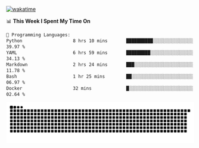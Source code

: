 [![wakatime](https://wakatime.com/badge/user/384f91c6-4eee-411f-8f3b-1b691f58a544.svg)](https://wakatime.com/@384f91c6-4eee-411f-8f3b-1b691f58a544)

<!--START_SECTION:waka-->
📊 **This Week I Spent My Time On** 

```text
💬 Programming Languages: 
Python                   8 hrs 10 mins       ██████████░░░░░░░░░░░░░░░   39.97 % 
YAML                     6 hrs 59 mins       █████████░░░░░░░░░░░░░░░░   34.13 % 
Markdown                 2 hrs 24 mins       ███░░░░░░░░░░░░░░░░░░░░░░   11.78 % 
Bash                     1 hr 25 mins        ██░░░░░░░░░░░░░░░░░░░░░░░   06.97 % 
Docker                   32 mins             █░░░░░░░░░░░░░░░░░░░░░░░░   02.64 % 
```


<!--END_SECTION:waka-->

<picture>
  <source media="(prefers-color-scheme: dark)" srcset="https://raw.githubusercontent.com/fuwx295/fuwx295/output/github-contribution-grid-snake-dark.svg">
  <source media="(prefers-color-scheme: light)" srcset="https://raw.githubusercontent.com/fuwx295/fuwx295/output/github-contribution-grid-snake.svg">
  <img alt="github contribution grid snake animation" src="https://raw.githubusercontent.com/fuwx295/fuwx295/output/github-contribution-grid-snake.svg">
</picture>
